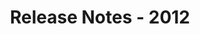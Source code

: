 ﻿---
title: Release Notes - 2012
second_title: Aspose.Words for .NET
articleTitle: Release Notes - 2012
linktitle: Release Notes - 2012
description: "Aspose.Words for .NET Release Notes - 2012 – learn about the latest updates and fixes."
type: docs
weight: 90
url: /net/release-notes-2012/
---


